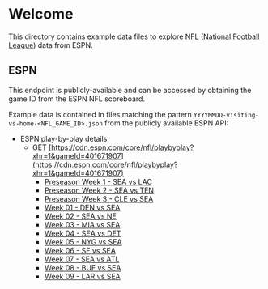 # Welcome

This directory contains example data files to explore [NFL](https://www.nfl.com) ([National Football League](https://www.nfl.com)) data from ESPN.

## ESPN

This endpoint is publicly-available and can be accessed by obtaining the game ID from the ESPN NFL scoreboard.

Example data is contained in files matching the pattern `YYYYMMDD-visiting-vs-home-<NFL_GAME_ID>.json` from the publicly available ESPN API:

- ESPN play-by-play details
  - GET [https://cdn.espn.com/core/nfl/playbyplay?xhr=1&gameId=401671907](https://cdn.espn.com/core/nfl/playbyplay?xhr=1&gameId=401671907)
    - [Preseason Week 1 - SEA vs LAC](./2024-25/20240810-SEA-vs-LAC-401671907-preseason-week-1.json)
    - [Preseason Week 2 - SEA vs TEN](./2024-25/20240817-SEA-vs-TEN-401673562-preseason-week-2.json)
    - [Preseason Week 3 - CLE vs SEA](./2024-25/20240824-CLE-vs-SEA-401671904-preseason-week-3.json)
    - [Week 01 - DEN vs SEA](./2024-25/20240908-DEN-vs-SEA-401671664-week-01.json)
    - [Week 02 - SEA vs NE](./2024-25/20240915-SEA-vs-NE-401671702-week-02.json)
    - [Week 03 - MIA vs SEA](./2024-25/20240922-MIA-vs-SEA-401671662-week-03.json)
    - [Week 04 - SEA vs DET](./2024-25/20240930-SEA-vs-DET-401671491-week-04.json)
    - [Week 05 - NYG vs SEA](./2024-25/20241006-NYG-vs-SEA-401671680-week-05.json)
    - [Week 06 - SF vs SEA](./2024-25/20241010-SF-vs-SEA-401671819-week-06.json)
    - [Week 07 - SEA vs ATL](./2024-25/20241020-SEA-vs-ATL-401671730-week-07.json)
    - [Week 08 - BUF vs SEA](./2024-25/20241027-BUF-vs-SEA-401671760-week-08.json)
    - [Week 09 - LAR vs SEA](./2024-25/20241103-LAR-vs-SEA-401671776-week-09.json)

